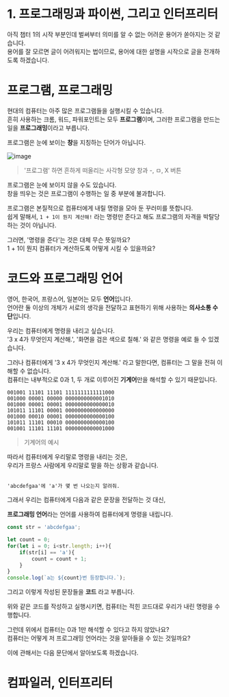 # 1. 프로그래밍과 파이썬, 그리고 인터프리터

아직 챕터 1의 시작 부분인데 벌써부터 의미를 알 수 없는 어려운 용어가 쏟아지는 것 같습니다.  
용어를 잘 모르면 글이 어려워지는 법이므로, 용어에 대한 설명을 시작으로 글을 전개하도록 하겠습니다.  

# 프로그램, 프로그래밍

현대의 컴퓨터는 아주 많은 프로그램들을 실행시킬 수 있습니다.  
흔히 사용하는 크롬, 워드, 파워포인트는 모두 **프로그램**이며,
그러한 프로그램을 만드는 일을 **프로그래밍**이라고 부릅니다.  

프로그램은 눈에 보이는 **창**을 지칭하는 단어가 아닙니다.  

![image](https://user-images.githubusercontent.com/34784356/177364169-beec7609-f260-4dd2-9fe5-cd0c2a53e032.png)

> '프로그램' 하면 흔하게 떠올리는 사각형 모양 창과 -, ㅁ, X 버튼

프로그램은 눈에 보이지 않을 수도 있습니다.  
창을 띄우는 것은 프로그램이 수행하는 일 중 부분에 불과합니다.  

프로그램은 본질적으로 컴퓨터에게 내릴 명령을 모아 둔 꾸러미를 뜻합니다.  
쉽게 말해서, `1 + 1이 뭔지 계산해!` 라는 명령만 준다고 해도 프로그램의 자격을 박탈당하는 것이 아닙니다.

그러면, '명령을 준다'는 것은 대체 무슨 뜻일까요?  
1 + 1이 뭔지 컴퓨터가 계산하도록 어떻게 시킬 수 있을까요?  

# 코드와 프로그래밍 언어

영어, 한국어, 프랑스어, 일본어는 모두 **언어**입니다.  
언어란 둘 이상의 개체가 서로의 생각을 전달하고 표현하기 위해 사용하는 **의사소통 수단**입니다.  

우리는 컴퓨터에게 명령을 내리고 싶습니다.  
'3 x 4가 무엇인지 계산해.', '화면을 검은 색으로 칠해.' 와 같은 명령을 예로 들 수 있겠습니다.  

그러나 컴퓨터에게 '3 x 4가 무엇인지 계산해.' 라고 말한다면, 컴퓨터는 그 말을 전혀 이해할 수 없습니다.  
컴퓨터는 내부적으로 0과 1, 두 개로 이루어진 **기계어**만을 해석할 수 있기 때문입니다.

```byte
001001 11101 11101 1111111111111000
001000 00001 00000 0000000000001010
001000 00001 00001 0000000000000010
101011 11101 00001 0000000000000000
001000 00010 00001 0000000000000100
101011 11101 00010 0000000000000100
001001 11101 11101 0000000000001000
```

> 기계어의 예시


따라서 컴퓨터에게 우리말로 명령을 내리는 것은,  
우리가 프랑스 사람에게 우리말로 말을 하는 상황과 같습니다.  

## 


```
'abcdefgaa'에 'a'가 몇 번 나오는지 알려줘.
```
그래서 우리는 컴퓨터에게 다음과 같은 문장을 전달하는 것 대신,

**프로그래밍 언어**라는 언어를 사용하여 컴퓨터에게 명령을 내립니다.

```js
const str = 'abcdefgaa';

let count = 0;
for(let i = 0; i<str.length; i++){
    if(str[i] == 'a'){
        count = count + 1;
    }
}
console.log(`a는 ${count}번 등장합니다.`);
```

그리고 이렇게 작성된 문장들을 **코드** 라고 부릅니다.

위와 같은 코드를 작성하고 실행시키면, 컴퓨터는 적힌 코드대로 우리가 내린 명령을 수행합니다.  

그런데 위에서 컴퓨터는 0과 1만 해석할 수 있다고 하지 않았나요?  
컴퓨터는 어떻게 저 프로그래밍 언어라는 것을 알아들을 수 있는 것일까요?  

이에 관해서는 다음 문단에서 알아보도록 하겠습니다.


# 컴파일러, 인터프리터

